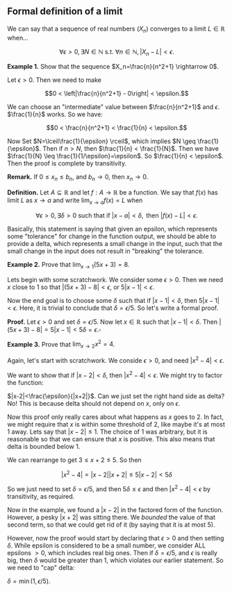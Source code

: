 ## Formal definition of a limit

We can say that a sequence of real numbers $(X_n)$ converges to a limit $L \in \mathbb{R}$ when...

$$\forall\epsilon>0, \exists N \in \mathbb{N} \text{ s.t. } \forall n \in \mathbb{N}, |X_n-L| < \epsilon.$$

**Example 1.** Show that the sequence $X_n=\frac{n}{n^2+1} \rightarrow 0$.

Let $\epsilon > 0$. Then we need to make

$$0 < \left|\frac{n}{n^2+1} - 0\right| < \epsilon.$$

We can choose an "intermediate" value between $\frac{n}{n^2+1}$ and $\epsilon$. $\frac{1}{n}$ works. So we have:

$$0 < \frac{n}{n^2+1} < \frac{1}{n} < \epsilon.$$

Now Set $N=\lceil\frac{1}{\epsilon} \rceil$, which implies $N \geq \frac{1}{\epsilon}$. Then if $n>N$, then $\frac{1}{n} < \frac{1}{N}$. Then we have $\frac{1}{N} \leq \frac{1}{1/\epsilon}=\epsilon$. So $\frac{1}{n} < \epsilon$. Then the proof is complete by transitivity.

**Remark.** If $0 \leq x_n \leq b_n$, and $b_n \rightarrow 0$, then $x_n\rightarrow 0$. 

**Definition.** Let $A \subseteq \mathbb{R}$ and let $f: A \rightarrow \mathbb{R}$ be a function. We say that $f(x)$ has limit $L$ as $x \rightarrow a$ and write $\lim_{x\rightarrow a}{f(x)} = L$ when

$$\forall \epsilon > 0, \exists \delta>0 \text{ such that if } |x-a|<\delta, \text{ then }|f(x)-L| < \epsilon.$$

Basically, this statement is saying that given an epsilon, which represents some "tolerance" for change in the function output, we should be able to provide a delta, which represents a small change in the input, such that the small change in the input does not result in "breaking" the tolerance.

**Example 2.** Prove that $\lim_{x\rightarrow 1}(5x+3)=8$.

Lets begin with some scratchwork. We consider some $\epsilon > 0$. Then we need $x$ close to 1 so that $|(5x+3)-8| < \epsilon$, or $5|x-1| < \epsilon$. 

Now the end goal is to choose some $\delta$ such that if $|x-1|<\delta$, then $5|x-1|<\epsilon$. Here, it is trivial to conclude that $\delta = \epsilon/5$. So let's write a formal proof.

$\textbf{Proof.}$ Let $\epsilon > 0$ and set $\delta = \epsilon/5$. Now let $x \in \mathbb{R}$ such that $|x-1|<\delta$. Then $|(5x+3)-8| = 5|x-1|<5\delta=\epsilon. \square$

**Example 3.** Prove that $\lim_{x\rightarrow 2}x^2=4$.

Again, let's start with scratchwork. We conside $\epsilon > 0$, and need $|x^2-4|<\epsilon$. 

We want to show that if $|x-2| < \delta$, then $|x^2-4|<\epsilon$. We might try to factor the function:

$|x-2|<\frac{\epsilon}{|x+2|}$. Can we just set the right hand side as delta? No! This is because delta should not depend on $x$, only on $\epsilon$.

Now this proof only really cares about what happens as $x$ goes to $2$. In fact, we might require that $x$ is within some threshold of $2$, like maybe it's at most $1$ away. Lets say that $|x-2|\leq1$. The choice of $1$ was arbitrary, but it is reasonable so that we can ensure that $x$ is positive. This also means that delta is bounded below $1$.

We can rearrange to get $3\leq x+2\leq 5$. So then 

$$|x^2-4|=|x-2||x+2|\leq5|x-2|<5\delta$$

So we just need to set $\delta=\epsilon/5$, and then $5\delta \leq \epsilon$ and then $|x^2-4|<\epsilon$ by transitivity, as required.

Now in the example, we found a $|x-2|$ in the factored form of the function. However, a pesky $|x+2|$ was sitting there. We *bounded* the value of that second term, so that we could get rid of it (by saying that it is at most 5).

However, now the proof would start by declaring that $\epsilon>0$ and then setting $\delta$. While epsilon is considered to be a small number, we consider ALL epsilons $> 0$, which includes real big ones. Then if $\delta = \epsilon/5$, and $\epsilon$ is really big, then $\delta$ would be greater than $1$, which violates our earlier statement. So we need to "cap" delta:

$\delta = \min{(1, \epsilon/5)}$.



